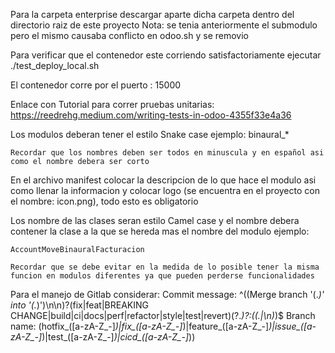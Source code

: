 Para la carpeta enterprise descargar aparte dicha carpeta dentro del directorio raiz de este proyecto
Nota: se tenia anteriormente el submodulo pero el mismo causaba conflicto en odoo.sh y se removio


Para verificar que el contenedor este corriendo satisfactoriamente ejecutar ./test_deploy_local.sh

El contenedor corre por el puerto : 15000

Enlace con Tutorial para correr pruebas unitarias: https://reedrehg.medium.com/writing-tests-in-odoo-4355f33e4a36

Los modulos deberan tener el estilo Snake case ejemplo:
    binaural_*

    Recordar que los nombres deben ser todos en minuscula y en español asi como el nombre debera ser corto

En el archivo manifest colocar la descripcion de lo que hace el modulo asi como llenar la informacion y colocar logo (se encuentra en el proyecto con el nombre: icon.png), todo esto es obligatorio

Los nombre de las clases seran estilo Camel case y el nombre debera contener la clase a la que se hereda mas el nombre del modulo ejemplo:

    AccountMoveBinauralFacturacion

    Recordar que se debe evitar en la medida de lo posible tener la misma funcion en modulos diferentes ya que pueden perderse funcionalidades

Para el manejo de Gitlab considerar:
Commit message: ^((Merge branch '(.*)' into '(.*)')\n\n)?(fix|feat|BREAKING CHANGE|build|ci|docs|perf|refactor|style|test|revert)\(?.*\)?:((.|\n)*)$ 
Branch name: (hotfix_([a-zA-Z_-]*)|fix_([a-zA-Z_-]*)|feature_([a-zA-Z_-]*)|issue_([a-zA-Z_-]*)|test_([a-zA-Z_-]*)|cicd_([a-zA-Z_-]*))

